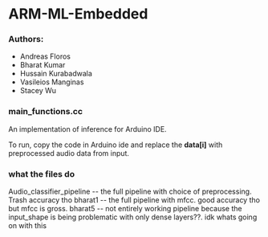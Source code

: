 # ARM-ML-Embedded

### Authors: 
- Andreas Floros
- Bharat Kumar
- Hussain Kurabadwala
- Vasileios Manginas
- Stacey Wu


### main_functions.cc
An implementation of inference for Arduino IDE. 

To run, copy the code in Arduino ide and replace the **data[i]** with preprocessed audio data from input. 

### what the files do
Audio_classifier_pipeline -- the full pipeline with choice of preprocessing. Trash accuracy tho
bharat1 -- the full pipeline with mfcc. good accuracy tho but mfcc is gross.
bharat5 -- not entirely working pipeline because the input_shape is being problematic with only dense layers??. idk whats going on with this 
